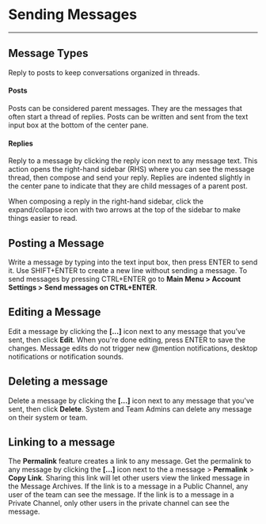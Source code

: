 # Sending Messages
_____

## Message Types
Reply to posts to keep conversations organized in threads.

#### Posts
Posts can be considered parent messages. They are the messages that often start a thread of replies. Posts can be written and sent from the text input box at the bottom of the center pane.

#### Replies
Reply to a message by clicking the reply icon next to any message text. This action opens the right-hand sidebar (RHS) where you can see the message thread, then compose and send your reply. Replies are indented slightly in the center pane to indicate that they are child messages of a parent post.

When composing a reply in the right-hand sidebar, click the expand/collapse icon with two arrows at the top of the sidebar to make things easier to read.

## Posting a Message
Write a message by typing into the text input box, then press ENTER to send it. Use SHIFT+ENTER to create a new line without sending a message. To send messages by pressing CTRL+ENTER go to **Main Menu > Account Settings > Send messages on CTRL+ENTER**.

## Editing a Message
Edit a message by clicking the **[...]** icon next to any message that you’ve sent, then click **Edit**. When you're done editing, press ENTER to save the changes. Message edits do not trigger new @mention notifications, desktop notifications or notification sounds.

## Deleting a message
Delete a message by clicking the **[...]** icon next to any message that you've sent, then click **Delete**. System and Team Admins can delete any message on their system or team.

## Linking to a message
The **Permalink** feature creates a link to any message. Get the permalink to any message by clicking the **[...]** icon next to the a message  > **Permalink** > **Copy Link**. Sharing this link will let other users view the linked message in the Message Archives. If the link is to a message in a Public Channel, any user of the team can see the message. If the link is to a message in a Private Channel, only other users in the private channel can see the message. 
